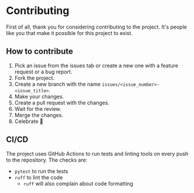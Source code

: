 # Contributing

First of all, thank you for considering contributing to the project. It's people like you that make it possible for this project to exist.

## How to contribute

1. Pick an issue from the issues tab or create a new one with a feature request or a bug report.
2. Fork the project.
3. Create a new branch with the name `issues/<issue_number>-<issue_title>`.
4. Make your changes.
5. Create a pull request with the changes.
6. Wait for the review.
7. Merge the changes.
8. Celebrate 🎉

## CI/CD

The project uses GitHub Actions to run tests and linting tools on every push to the repository. The checks are:

- `pytest` to run the tests
- `ruff` to lint the code
  - `ruff` will also complain about code formatting
